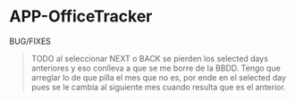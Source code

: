 # APP-OfficeTracker


BUG/FIXES

> TODO al seleccionar NEXT o BACK se pierden los selected days anteriores y eso conlleva a que se me borre de la BBDD.
> Tengo que arreglar lo de que pilla el mes que no es, por ende en el selected day pues se le cambia al siguiente mes cuando resulta que es el anterior.
